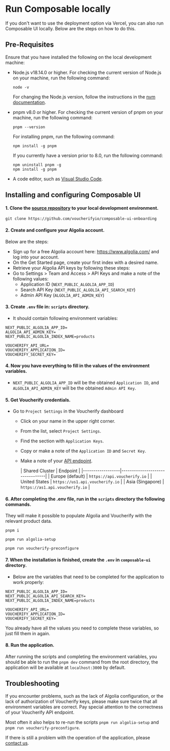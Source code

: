# Run Composable locally

If you don't want to use the deployment option via Vercel, you can also run Composable UI locally.
Below are the steps on how to do this.

## Pre-Requisites

Ensure that you have installed the following on the local development machine:

-  Node.js v18.14.0 or higher. For checking the current version of Node.js on your machine, run the following command:

   ```shell
   node -v
   ```

   For changing the Node.js version, follow the instructions in the [nvm documentation](https://github.com/nvm-sh/nvm).

-  pnpm v8.0 or higher. For checking the current version of pnpm on your machine, run the following command:

   ```shell
   pnpm --version
   ```

   For installing pnpm, run the following command:

   ```shell
   npm install -g pnpm
   ```

   If you currently have a version prior to 8.0, run the following command:

   ```shell
   npm uninstall pnpm -g
   npm install -g pnpm
   ```

-  A code editor, such as [Visual Studio Code](https://code.visualstudio.com/).

## Installing and configuring Composable UI

#### 1. Clone the [source repository](https://github.com/voucherifyio/composable-ui-onboarding) to your local development environment.
```
git clone https://github.com/voucherifyio/composable-ui-onboarding
```

#### 2. Create and configure your Algolia account.
Below are the steps:

- Sign up for a free Algolia account here: https://www.algolia.com/ and log into your account.
- On the Get Started page, create your first index with a desired name.
- Retrieve your Algolia API keys by following these steps:
- Go to Settings > Team and Access > API Keys and make a note of the following values:
    - Application ID (`NEXT_PUBLIC_ALGOLIA_APP_ID`)
    - Search API Key (`NEXT_PUBLIC_ALGOLIA_API_SEARCH_KEY`)
    - Admin API Key (`ALGOLIA_API_ADMIN_KEY`)
  
#### 3. Create `.env` file in: `scripts` directory.
- It should contain following environment variables:
```
NEXT_PUBLIC_ALGOLIA_APP_ID=
ALGOLIA_API_ADMIN_KEY=
NEXT_PUBLIC_ALGOLIA_INDEX_NAME=products

VOUCHERIFY_API_URL=
VOUCHERIFY_APPLICATION_ID=
VOUCHERIFY_SECRET_KEY=
```

#### 4. Now you have everything to fill in the values of the environment variables.

- `NEXT_PUBLIC_ALGOLIA_APP_ID` will be the obtained `Application ID`, and `ALGOLIA_API_ADMIN_KEY` will be the obtained `Admin API Key`.

#### 5. Get Voucherify credentials.

- Go to `Project Settings` in the Voucherify dashboard
    - Click on your name in the upper right corner.
    - From the list, select `Project Settings`.
    - Find the section with `Application Keys`.
    - Copy or make a note of the `Application ID` and `Secret Key`.
    - Make a note of your [API endpoint](https://docs.voucherify.io/docs/api-endpoints).

      | Shared Cluster   | Endpoint                        |
          |------------------|---------------------------------|
      | Europe (default) | `https://api.voucherify.io`     |
      | United States    | `https://us1.api.voucherify.io` |
      | Asia (Singapore) | `https://as1.api.voucherify.io` |

#### 6. After completing the .env file, run in the `scripts` directory the following commands.
They will make it possible to populate Algolia and Voucherify with the relevant product data.
```
pnpm i
```
```
pnpm run algolia-setup
```
```
pnpm run voucherify-preconfigure
 ```

#### 7. When the installation is finished, create the `.env` in `composable-ui` directory.
- Below are the variables that need to be completed for the application to work properly:
```
NEXT_PUBLIC_ALGOLIA_APP_ID=
NEXT_PUBLIC_ALGOLIA_API_SEARCH_KEY=
NEXT_PUBLIC_ALGOLIA_INDEX_NAME=products

VOUCHERIFY_API_URL=
VOUCHERIFY_APPLICATION_ID=
VOUCHERIFY_SECRET_KEY=
```

You already have all the values you need to complete these variables, so just fill them in again.

#### 8. Run the application.
After running the scripts and completing the environment variables, you should be able to run the `pnpm dev` command from the root directory, the application will be available at `localhost:3000` by default.

## Troubleshooting

If you encounter problems, such as the lack of Algolia configuration, or the lack of authorization of Voucherify keys, please make sure twice that all environment variables are correct. Pay special attention to the correctness of your Voucherify API endpoint.

Most often it also helps to re-run the scripts `pnpm run algolia-setup` and `pnpm run voucherify-preconfigure`.

If there is still a problem with the operation of the application, please [contact us](https://www.voucherify.io/contact-support).
